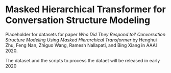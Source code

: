 # Masked Hierarchical Transformer for Conversation Structure Modeling

Placeholder for datasets for paper *Who Did They Respond to? Conversation Structure Modeling Using Masked Hierarchical Transformer* by Henghui Zhu, Feng Nan, Zhiguo Wang, Ramesh Nallapati, and Bing Xiang in AAAI 2020.

The dataset and the scripts to process the dataet will be released in early 2020
